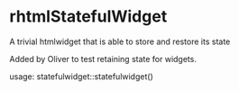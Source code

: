 # rhtmlStatefulWidget
A trivial htmlwidget that is able to store and restore its state

Added by Oliver to test retaining state for widgets.

usage: statefulwidget::statefulwidget()
